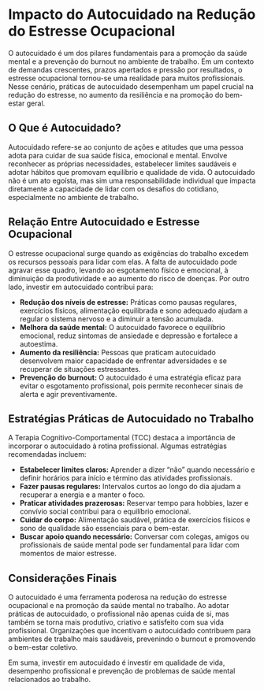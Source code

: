 # Impacto do Autocuidado na Redução do Estresse Ocupacional

O autocuidado é um dos pilares fundamentais para a promoção da saúde mental e a prevenção do burnout no ambiente de trabalho. Em um contexto de demandas crescentes, prazos apertados e pressão por resultados, o estresse ocupacional tornou-se uma realidade para muitos profissionais. Nesse cenário, práticas de autocuidado desempenham um papel crucial na redução do estresse, no aumento da resiliência e na promoção do bem-estar geral.

## O Que é Autocuidado?

Autocuidado refere-se ao conjunto de ações e atitudes que uma pessoa adota para cuidar de sua saúde física, emocional e mental. Envolve reconhecer as próprias necessidades, estabelecer limites saudáveis e adotar hábitos que promovam equilíbrio e qualidade de vida. O autocuidado não é um ato egoísta, mas sim uma responsabilidade individual que impacta diretamente a capacidade de lidar com os desafios do cotidiano, especialmente no ambiente de trabalho.

## Relação Entre Autocuidado e Estresse Ocupacional

O estresse ocupacional surge quando as exigências do trabalho excedem os recursos pessoais para lidar com elas. A falta de autocuidado pode agravar esse quadro, levando ao esgotamento físico e emocional, à diminuição da produtividade e ao aumento do risco de doenças. Por outro lado, investir em autocuidado contribui para:

- **Redução dos níveis de estresse:** Práticas como pausas regulares, exercícios físicos, alimentação equilibrada e sono adequado ajudam a regular o sistema nervoso e a diminuir a tensão acumulada.
- **Melhora da saúde mental:** O autocuidado favorece o equilíbrio emocional, reduz sintomas de ansiedade e depressão e fortalece a autoestima.
- **Aumento da resiliência:** Pessoas que praticam autocuidado desenvolvem maior capacidade de enfrentar adversidades e se recuperar de situações estressantes.
- **Prevenção do burnout:** O autocuidado é uma estratégia eficaz para evitar o esgotamento profissional, pois permite reconhecer sinais de alerta e agir preventivamente.

## Estratégias Práticas de Autocuidado no Trabalho

A Terapia Cognitivo-Comportamental (TCC) destaca a importância de incorporar o autocuidado à rotina profissional. Algumas estratégias recomendadas incluem:

- **Estabelecer limites claros:** Aprender a dizer “não” quando necessário e definir horários para início e término das atividades profissionais.
- **Fazer pausas regulares:** Intervalos curtos ao longo do dia ajudam a recuperar a energia e a manter o foco.
- **Praticar atividades prazerosas:** Reservar tempo para hobbies, lazer e convívio social contribui para o equilíbrio emocional.
- **Cuidar do corpo:** Alimentação saudável, prática de exercícios físicos e sono de qualidade são essenciais para o bem-estar.
- **Buscar apoio quando necessário:** Conversar com colegas, amigos ou profissionais de saúde mental pode ser fundamental para lidar com momentos de maior estresse.

## Considerações Finais

O autocuidado é uma ferramenta poderosa na redução do estresse ocupacional e na promoção da saúde mental no trabalho. Ao adotar práticas de autocuidado, o profissional não apenas cuida de si, mas também se torna mais produtivo, criativo e satisfeito com sua vida profissional. Organizações que incentivam o autocuidado contribuem para ambientes de trabalho mais saudáveis, prevenindo o burnout e promovendo o bem-estar coletivo.

Em suma, investir em autocuidado é investir em qualidade de vida, desempenho profissional e prevenção de problemas de saúde mental relacionados ao trabalho.